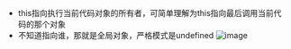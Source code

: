 - this指向执行当前代码对象的所有者，可简单理解为this指向最后调用当前代码的那个对象
- 不知道指向谁，那就是全局对象，严格模式是undefined
![image](https://image-1301623187.cos.ap-nanjing.myqcloud.com/javascript/this.png)